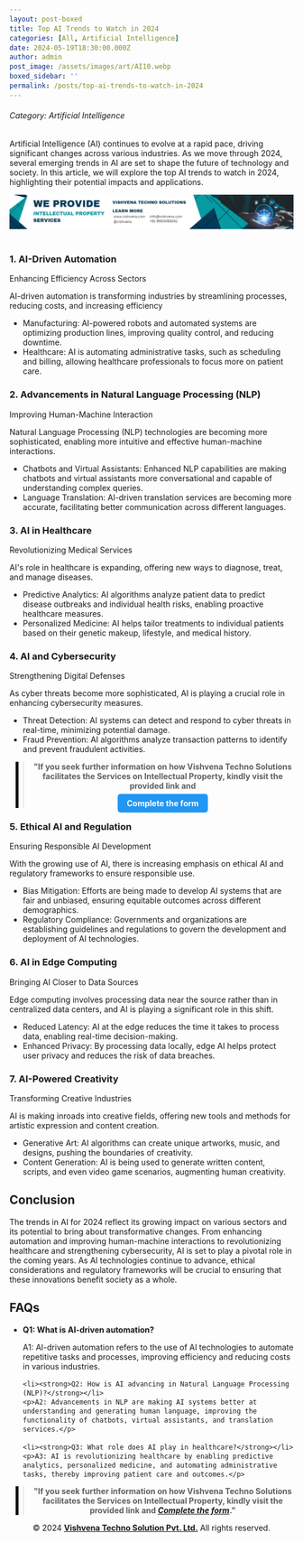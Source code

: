 ```yaml
---
layout: post-boxed
title: Top AI Trends to Watch in 2024
categories: [All, Artificial Intelligence]
date: 2024-05-19T18:30:00.000Z
author: admin
post_image: /assets/images/art/AI10.webp
boxed_sidebar: ''
permalink: /posts/top-ai-trends-to-watch-in-2024
---
```


###### Category: Artificial Intelligence

<html lang="en">
<head>
    <meta charset="UTF-8">
    <meta name="viewport" content="width=device-width, initial-scale=1.0">
    <meta name="description" content="Artificial Intelligence (AI) continues to evolve at a rapid pace, driving significant changes across various industries.">
    <title>Top AI Trends to Watch in 2024</title>
</head>
<body>

<p>Artificial Intelligence (AI) continues to evolve at a rapid pace, driving significant changes across various industries. As we move through 2024, several emerging trends in AI are set to shape the future of technology and society. In this article, we will explore the top AI trends to watch in 2024, highlighting their potential impacts and applications.</p>

<!-- Image Banner Ad -->
<a href="/contact">
<img src="/assets/images/art/ip ads a.webp" alt="inlinead" style="max-width:100%; height:auto;">
</a>
<br><br>

<article>

<h3>1. AI-Driven Automation</h3>
<p>Enhancing Efficiency Across Sectors</p>
<p>AI-driven automation is transforming industries by streamlining processes, reducing costs, and increasing efficiency</p>
<ul>
    <li>Manufacturing: AI-powered robots and automated systems are optimizing production lines, improving quality control, and reducing downtime.</li>
    <li>Healthcare: AI is automating administrative tasks, such as scheduling and billing, allowing healthcare professionals to focus more on patient care.</li>
</ul>

<h3>2. Advancements in Natural Language Processing (NLP)</h3>
<p>Improving Human-Machine Interaction</p>
<p>Natural Language Processing (NLP) technologies are becoming more sophisticated, enabling more intuitive and effective human-machine interactions.</p>
<ul>
    <li>Chatbots and Virtual Assistants: Enhanced NLP capabilities are making chatbots and virtual assistants more conversational and capable of understanding complex queries.</li>
    <li>Language Translation: AI-driven translation services are becoming more accurate, facilitating better communication across different languages.</li>
</ul>

<h3>3. AI in Healthcare</h3>
<p>Revolutionizing Medical Services</p>
<p>AI's role in healthcare is expanding, offering new ways to diagnose, treat, and manage diseases.</p>
<ul>
    <li>Predictive Analytics: AI algorithms analyze patient data to predict disease outbreaks and individual health risks, enabling proactive healthcare measures.</li>
    <li>Personalized Medicine: AI helps tailor treatments to individual patients based on their genetic makeup, lifestyle, and medical history.</li>
</ul>

<h3>4. AI and Cybersecurity</h3>
<p>Strengthening Digital Defenses</p>
<p>As cyber threats become more sophisticated, AI is playing a crucial role in enhancing cybersecurity measures.</p>
<ul>
    <li>Threat Detection: AI systems can detect and respond to cyber threats in real-time, minimizing potential damage.</li>
    <li>Fraud Prevention: AI algorithms analyze transaction patterns to identify and prevent fraudulent activities.</li>
</ul>

<!-- Quote Ad with Button -->
<center>
<blockquote style="position:relative;">
<p><b style="font-size:1em;">"If you seek further information on how Vishvena Techno Solutions facilitates the Services on Intellectual Property, kindly visit the provided link and</b></p>
<div style="position:absolute; top:0; bottom:0; left:-15px; border-left:5px solid black;"></div>
<p><a href="/contact" style="background-color: #2196F3; color: white; padding: 8px 16px; text-decoration: none; border-radius: 5px; font-weight: bold;">Complete the form</a></p>
</blockquote>
</center>

<h3>5. Ethical AI and Regulation</h3>
<p>Ensuring Responsible AI Development</p>
<p>With the growing use of AI, there is increasing emphasis on ethical AI and regulatory frameworks to ensure responsible use.</p>
<ul>
    <li>Bias Mitigation: Efforts are being made to develop AI systems that are fair and unbiased, ensuring equitable outcomes across different demographics.</li>
    <li>Regulatory Compliance: Governments and organizations are establishing guidelines and regulations to govern the development and deployment of AI technologies.</li>
</ul>

<h3>6. AI in Edge Computing</h3>
<p>Bringing AI Closer to Data Sources</p>
<p>Edge computing involves processing data near the source rather than in centralized data centers, and AI is playing a significant role in this shift.</p>
<ul>
    <li>Reduced Latency: AI at the edge reduces the time it takes to process data, enabling real-time decision-making.</li>
    <li>Enhanced Privacy: By processing data locally, edge AI helps protect user privacy and reduces the risk of data breaches.</li>
</ul>

<h3>7. AI-Powered Creativity</h3>
<p>Transforming Creative Industries</p>
<p>AI is making inroads into creative fields, offering new tools and methods for artistic expression and content creation.</p>
<ul>
    <li>Generative Art: AI algorithms can create unique artworks, music, and designs, pushing the boundaries of creativity.</li>
    <li>Content Generation: AI is being used to generate written content, scripts, and even video game scenarios, augmenting human creativity.</li>
</ul>

<h2>Conclusion</h2>
<p>The trends in AI for 2024 reflect its growing impact on various sectors and its potential to bring about transformative changes. From enhancing automation and improving human-machine interactions to revolutionizing healthcare and strengthening cybersecurity, AI is set to play a pivotal role in the coming years. As AI technologies continue to advance, ethical considerations and regulatory frameworks will be crucial to ensuring that these innovations benefit society as a whole.</p>

<h2>FAQs</h2>
<ul>
    <li><strong>Q1: What is AI-driven automation?</strong></li>
    <p>A1: AI-driven automation refers to the use of AI technologies to automate repetitive tasks and processes, improving efficiency and reducing costs in various industries.</p>
	
    <li><strong>Q2: How is AI advancing in Natural Language Processing (NLP)?</strong></li>
    <p>A2: Advancements in NLP are making AI systems better at understanding and generating human language, improving the functionality of chatbots, virtual assistants, and translation services.</p>
	
    <li><strong>Q3: What role does AI play in healthcare?</strong></li>
    <p>A3: AI is revolutionizing healthcare by enabling predictive analytics, personalized medicine, and automating administrative tasks, thereby improving patient care and outcomes.</p>
</ul>

</article>

<!-- Quote Ad with link -->
<center>
<blockquote style="position:relative;">
<p><b style="font-size:1em;">"If you seek further information on how Vishvena Techno Solutions facilitates the Services on Intellectual Property, kindly visit the provided link and <a href="/contact"><i>Complete the form</i></a>."</b></p>
<div style="position:absolute; top:0; bottom:0; left:-15px; border-left:5px solid black;"></div>
</blockquote>
</center>

<footer>
    <center>
    <p>&copy; 2024 <a href="https://vishvena.com"><b>Vishvena Techno Solution Pvt. Ltd.</b></a> All rights reserved.</p>
    </center>
</footer>

</body>
</html>
